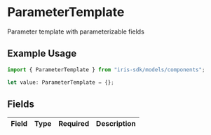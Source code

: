 # ParameterTemplate

Parameter template with parameterizable fields

## Example Usage

```typescript
import { ParameterTemplate } from "iris-sdk/models/components";

let value: ParameterTemplate = {};
```

## Fields

| Field       | Type        | Required    | Description |
| ----------- | ----------- | ----------- | ----------- |
